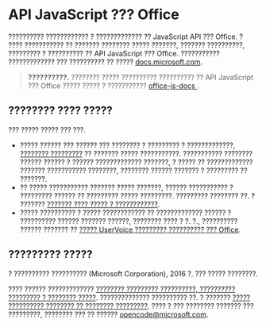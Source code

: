 # <a name="office-javascript-apis"></a>API JavaScript ??? Office

?????????? ???????????? ? ????????????? ?? JavaScript API ??? Office. ? ???? ??????????? ?? ??????? ???????? ????? ???????, ??????? ??????????, ????????? ? ?????????? ?? API JavaScript ??? Office. ??????????? ????????????? ??? ?????????? ?? ????? [docs.microsoft.com](https://docs.microsoft.com/en-us/office/dev/add-ins/).

> **??????????.** ???????? ????? ?????????? ?????????? ?? API JavaScript ??? Office ????? ????? ? ??????????? [ office-js-docs ](https://github.com/OfficeDev/office-js-docs).

## <a name="give-us-your-feedback"></a>???????? ???? ?????

??? ????? ????? ??? ???. 
* ????? ?????? ??? ?????? ??? ???????? ? ????????? ? ?????????????, [???????? ?????????](https://github.com/OfficeDev/office-js-docs-pr/issues) ?? ??????? ????? ???????????. ??????????? ???????? ?????? ?????? ? ?????? ????????????? ???????, ? ????? ?? ????????????? ??????? ??????????? ????????, ???????? ?????? ??????? ? ????????? ?? ???????. 
* ?? ????? ??????????? ??????? ????? ???????, ?????? ??????????? ? ????????? ?????? ?? ????????? ????? ?????????. ????????? ???????? ??. ? ??????? [??????? ???? ????? ? ????????????](Contributing.md). 
* ????? ?????????? ? ????? ???????????? ?? ????????????? ?????? ? ?????????? ?????? ??????? ??????, ???????? ???? ? ?. ?., ?????????? ?????? ??????? ?? [????? UserVoice ????????? ?????????? ??? Office](https://officespdev.uservoice.com/).

## <a name="copyright"></a>????????? ?????

? ?????????? ?????????? (Microsoft Corporation), 2016 ?. ??? ????? ????????.


???? ?????? ????????????? [???????? ????????? ??????????, ?????????? ????????? ? ???????? ?????](https://opensource.microsoft.com/codeofconduct/). ?????????????? ?????????? ??. ? ??????? [????? ?????????? ???????? ?? ???????? ?????????](https://opensource.microsoft.com/codeofconduct/faq/). ???? ? ??? ???????? ??????? ??? ?????????, ???????? ??? ?? ?????? [opencode@microsoft.com](mailto:opencode@microsoft.com).
